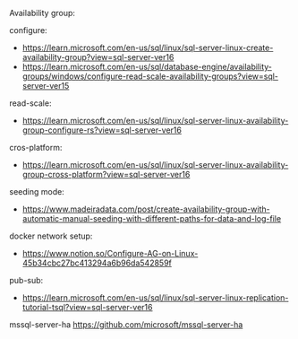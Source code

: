 Availability group:

configure:
- https://learn.microsoft.com/en-us/sql/linux/sql-server-linux-create-availability-group?view=sql-server-ver16
- https://learn.microsoft.com/en-us/sql/database-engine/availability-groups/windows/configure-read-scale-availability-groups?view=sql-server-ver15

read-scale:
- https://learn.microsoft.com/en-us/sql/linux/sql-server-linux-availability-group-configure-rs?view=sql-server-ver16

cros-platform:
- https://learn.microsoft.com/en-us/sql/linux/sql-server-linux-availability-group-cross-platform?view=sql-server-ver16

seeding mode: 
- https://www.madeiradata.com/post/create-availability-group-with-automatic-manual-seeding-with-different-paths-for-data-and-log-file

docker network setup: 
- https://www.notion.so/Configure-AG-on-Linux-45b34cbc27bc413294a6b96da542859f

pub-sub:
- https://learn.microsoft.com/en-us/sql/linux/sql-server-linux-replication-tutorial-tsql?view=sql-server-ver16

mssql-server-ha
https://github.com/microsoft/mssql-server-ha




